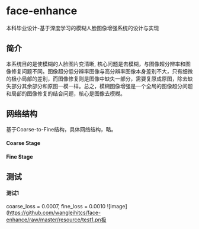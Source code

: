 # face-enhance
本科毕业设计-基于深度学习的模糊人脸图像增强系统的设计与实现

## 简介
本系统目的是使模糊的人脸图片变清晰, 核心问题是去模糊，与图像超分辨率和图像修复问题不同。图像超分低分辨率图像与高分辨率图像本身差别不大，只有细微的极小局部的差别，而图像修复则是图像中缺失一部分，需要复原成原图，除去缺失部分其余部分和原图一模一样。总之，模糊图像增强是一个全局的图像超分问题和局部的图像修复的结合问题，核心是图像去模糊。

## 网络结构
基于Coarse-to-Fine结构，具体网络结构，略。
#### Coarse Stage

#### Fine Stage


## 测试
#### 测试1
coarse_loss = 0.0007, fine_loss = 0.0010
![image](https://github.com/wangleihitcs/face-enhance/raw/master/resource/test1.pn极